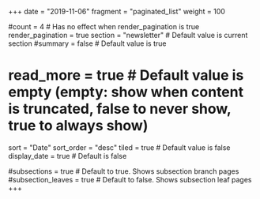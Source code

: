 +++
date = "2019-11-06"
fragment = "paginated_list"
weight = 100

#count = 4 # Has no effect when render_pagination is true
render_pagination = true
section = "newsletter" # Default value is current section
#summary = false # Default value is true
# read_more = true # Default value is empty (empty: show when content is truncated, false to never show, true to always show)
sort = "Date"
sort_order = "desc"
tiled = true # Default value is false
display_date = true # Default is false

#subsections = true # Default to true. Shows subsection branch pages
#subsection_leaves = true # Default to false. Shows subsection leaf pages
+++
